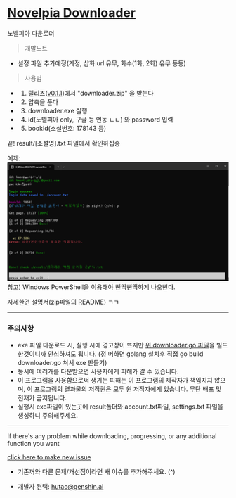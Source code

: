 # [Novelpia Downloader](https://github.com/taeseong14/N-down)

노벨피아 다운로더


> 개발노트

 - 설정 파일 추가예정(계정, 삽화 url 유무, 화수(1화, 2화) 유무 등등)


> 사용법

 * 1. 릴리즈([v0.1.1](https://github.com/taeseong14/N-down/releases/tag/v0.1.1))에서 "downloader.zip" 을 받는다
 * 2. 압축을 푼다
 * 3. downloader.exe 실행
 * 4. id(노벨피아 only, 구글 등 연동 ㄴㄴ) 와 password 입력
 * 5. bookId(소설번호: 178143 등)

끝!
result/[소설명].txt 파일에서 확인하십숑

예제:
![예제](Example.png)
참고) Windows PowerShell을 이용해야 빤딱빤딱하게 나오빈다.

자세한건 설명서(zip파일의 README) ㄱㄱ

---

### 주의사항

 - exe 파일 다운로드 시, 실행 시에 경고창이 뜨지만 [위 downloader.go 파일](./downloader.go)을 빌드한것이니까 안심하셔도 됩니다. (정 머하면 golang 설치후 직접 go build downloader.go 쳐서 exe 만들기)
 - 동시에 여러개를 다운받으면 사용자에게 피해가 갈 수 있습니다.
 - 이 프로그램을 사용함으로써 생기는 피해는 이 프로그램의 제작자가 책임지지 않으며, 이 프로그램의 결과물의 저작권은 모두 원 저작자에게 있습니다. 무단 배포 및 전재가 금지됩니다.
 - 실행시 exe파일이 있는곳에 result폴더와 account.txt파일, settings.txt 파일을 생성하니 주의해주세요.


---


If there's any problem while downloading, progressing, or any additional function you want

[click here to make new issue](https://github.com/taeseong14/N-down/issues/new)

 + 기존꺼와 다른 문제/개선점이라면 새 이슈를 추가해주세요. (^)

 + 개발자 컨택: hutao@genshin.ai
